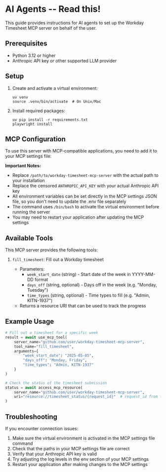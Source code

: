 # AI Agents -- Read this!

This guide provides instructions for AI agents to set up the Workday Timesheet MCP server on behalf of the user.

## Prerequisites

- Python 3.12 or higher
- Anthropic API key or other supported LLM provider

## Setup

1. Create and activate a virtual environment:

   ```
   uv venv
   source .venv/bin/activate  # On Unix/Mac
   ```

2. Install required packages:
   ```
   uv pip install -r requirements.txt
   playwright install
   ```

## MCP Configuration

To use this server with MCP-compatible applications, you need to add it to your MCP settings file:

**Important Notes:**

- Replace `/path/to/workday-timesheet-mcp-server` with the actual path to your installation
- Replace the censored `ANTHROPIC_API_KEY` with your actual Anthropic API key
- All environment variables can be set directly in the MCP settings JSON file, so you don't need to update the .env file separately
- The command uses `/bin/bash` to activate the virtual environment before running the server
- You may need to restart your application after updating the MCP settings

## Available Tools

This MCP server provides the following tools:

1. `fill_timesheet`: Fill out a Workday timesheet

   - Parameters: 
     - `week_start_date` (string) - Start date of the week in YYYY-MM-DD format
     - `days_off` (string, optional) - Days off in the week (e.g. "Monday, Tuesday")
     - `time_types` (string, optional) - Time types to fill (e.g. "Admin, KITN-1937")
   - Returns a resource URI that can be used to track the progress

## Example Usage

```python
# Fill out a timesheet for a specific week
result = await use_mcp_tool(
    server_name="github.com/user/workday-timesheet-mcp-server",
    tool_name="fill_timesheet",
    arguments={
        "week_start_date": "2025-05-05",
        "days_off": "Monday, Friday",
        "time_types": "Admin, KITN-1937"
    }
)

# Check the status of the timesheet submission
status = await access_mcp_resource(
    server_name="github.com/user/workday-timesheet-mcp-server",
    uri="resource://timesheet_status/{request_id}"  # request_id from the previous result
)
```

## Troubleshooting

If you encounter connection issues:

1. Make sure the virtual environment is activated in the MCP settings file command
2. Check that the paths in your MCP settings file are correct
3. Verify that your Anthropic API key is valid
4. Try adjusting the log levels in the env section of your MCP settings
5. Restart your application after making changes to the MCP settings
